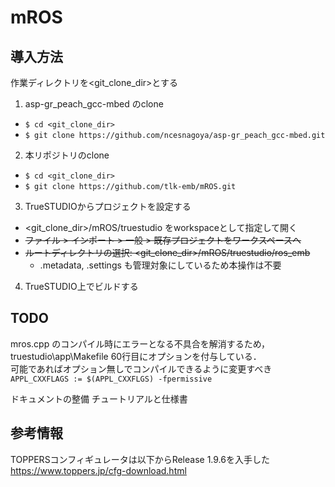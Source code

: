 # mROS

## 導入方法

作業ディレクトリを<git_clone_dir>とする

1. asp-gr_peach_gcc-mbed のclone
  * `$ cd <git_clone_dir>`
  * `$ git clone https://github.com/ncesnagoya/asp-gr_peach_gcc-mbed.git`
2. 本リポジトリのclone
  * `$ cd <git_clone_dir>`
  * `$ git clone https://github.com/tlk-emb/mROS.git`
3. TrueSTUDIOからプロジェクトを設定する
  * <git_clone_dir>/mROS/truestudio をworkspaceとして指定して開く
  * ~~ファイル > インポート > 一般 > 既存プロジェクトをワークスペースへ~~
  * ~~ルートディレクトリの選択: <git_clone_dir>/mROS/truestudio/ros_emb~~
    * .metadata, .settings も管理対象にしているため本操作は不要
4. TrueSTUDIO上でビルドする


## TODO

mros.cpp のコンパイル時にエラーとなる不具合を解消するため，  
truestudio\app\Makefile 60行目にオプションを付与している．  
可能であればオプション無しでコンパイルできるように変更すべき  
 `APPL_CXXFLAGS := $(APPL_CXXFLGS) -fpermissive`

ドキュメントの整備
チュートリアルと仕様書


## 参考情報

TOPPERSコンフィギュレータは以下からRelease 1.9.6を入手した  
https://www.toppers.jp/cfg-download.html

